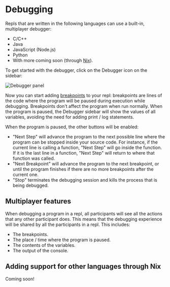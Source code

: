 # Debugging

Repls that are written in the following languages can use a built-in, multiplayer debugger:

- C/C++
- Java
- JavaScript (Node.js)
- Python
- With more coming soon (through [Nix](/programming-ide/getting-started-nix)).

To get started with the debugger, click on the Debugger icon on the sidebar:

![Debugger panel](https://replit-docs-images.util.repl.co/images/animations/open-debugger.gif)

Now you can start adding [breakpoints](https://en.wikipedia.org/wiki/Breakpoint) to your repl: breakpoints are lines of the code where the program will be paused during execution while debugging. Breakpoints don't affect the program when run normally. When the program is paused, the Debugger sidebar will show the values of all variables, avoiding the need for adding print / log statements.

When the program is paused, the other buttons will be enabled:

- "Next Step" will advance the program to the next possible line where the program can be stopped inside your source code. For instance, if the current line is calling a function, "Next Step" will go inside the function. If it is the last line in a function, "Next Step" will return to where that function was called.
- "Next Breakpoint" will advance the program to the next breakpoint, or until the program finishes if there are no more breakpoints after the current one.
- "Stop" terminates the debugging session and kills the process that is being debugged.

## Multiplayer features

When debugging a program in a repl, all participants will see all the actions that any other participant does. This means that the debugging experience will be shared by all the participants in a repl. This includes:

- The breakpoints.
- The place / time where the program is paused.
- The contents of the variables.
- The output of the console.

## Adding support for other languages through Nix

Coming soon!
